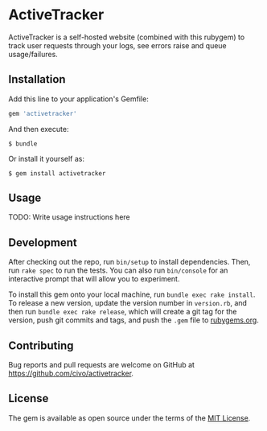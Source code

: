 # ActiveTracker

ActiveTracker is a self-hosted website (combined with this rubygem) to track user requests through your logs, see errors raise and queue usage/failures.

## Installation

Add this line to your application's Gemfile:

```ruby
gem 'activetracker'
```

And then execute:

    $ bundle

Or install it yourself as:

    $ gem install activetracker

## Usage

TODO: Write usage instructions here

## Development

After checking out the repo, run `bin/setup` to install dependencies. Then, run `rake spec` to run the tests. You can also run `bin/console` for an interactive prompt that will allow you to experiment.

To install this gem onto your local machine, run `bundle exec rake install`. To release a new version, update the version number in `version.rb`, and then run `bundle exec rake release`, which will create a git tag for the version, push git commits and tags, and push the `.gem` file to [rubygems.org](https://rubygems.org).

## Contributing

Bug reports and pull requests are welcome on GitHub at https://github.com/civo/activetracker.

## License

The gem is available as open source under the terms of the [MIT License](https://opensource.org/licenses/MIT).
